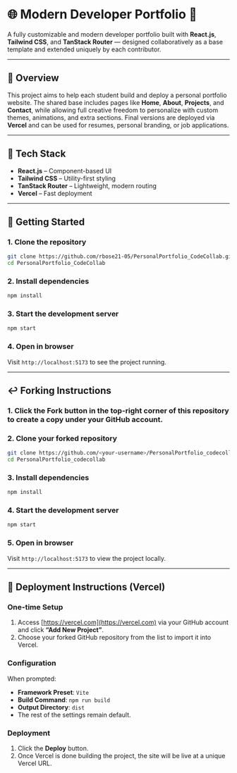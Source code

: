 # 🌐 Modern Developer Portfolio 🚀

A fully customizable and modern developer portfolio built with **React.js**, **Tailwind CSS**, and **TanStack Router** — designed collaboratively as a base template and extended uniquely by each contributor.

---

## 📌 Overview

This project aims to help each student build and deploy a personal portfolio website. The shared base includes pages like **Home**, **About**, **Projects**, and **Contact**, while allowing full creative freedom to personalize with custom themes, animations, and extra sections. Final versions are deployed via **Vercel** and can be used for resumes, personal branding, or job applications.

---

## 🧠 Tech Stack

-   **React.js** – Component-based UI
-   **Tailwind CSS** – Utility-first styling
-   **TanStack Router** – Lightweight, modern routing
-   **Vercel** – Fast deployment

---

## 🌱 Getting Started

### 1. Clone the repository

```bash
git clone https://github.com/rbose21-05/PersonalPortfolio_CodeCollab.git
cd PersonalPortfolio_CodeCollab
```

### 2. Install dependencies

```bash
npm install
```

### 3. Start the development server

```bash
npm start
```

### 4. Open in browser

Visit `http://localhost:5173` to see the project running.

---

## ↩️ Forking Instructions

### 1. Click the **Fork** button in the top-right corner of this repository to create a copy under your GitHub account.

### 2. Clone your forked repository

```bash
git clone https://github.com/<your-username>/PersonalPortfolio_codecollab.git 
cd PersonalPortfolio_codecollab
```

### 3. Install dependencies

```bash
npm install
```

### 4. Start the development server

```bash
npm start
```

### 5. Open in browser

Visit `http://localhost:5173` to view the project locally.

---

## 🚀 Deployment Instructions (Vercel)

### One-time Setup

1. Access [https://vercel.com](https://vercel.com) via your GitHub account and click **“Add New Project”**.
3. Choose your forked GitHub repository from the list to import it into Vercel.

### Configuration

When prompted:

- **Framework Preset**: `Vite`
- **Build Command**: `npm run build`
- **Output Directory**: `dist`
- The rest of the settings remain default.

### Deployment

1. Click the **Deploy** button.
2. Once Vercel is done building the project, the site will be live at a unique Vercel URL.
